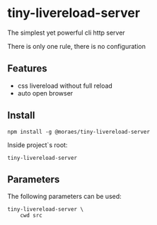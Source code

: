 # tiny-livereload-server

The simplest yet powerful cli http server

There is only one rule, there is no configuration

## Features

* css livereload without full reload
* auto open browser

## Install

```
npm install -g @moraes/tiny-livereload-server
```

Inside project`s root:

```
tiny-livereload-server
``` 

## Parameters

The following parameters can be used:

```
tiny-livereload-server \
    cwd src
```